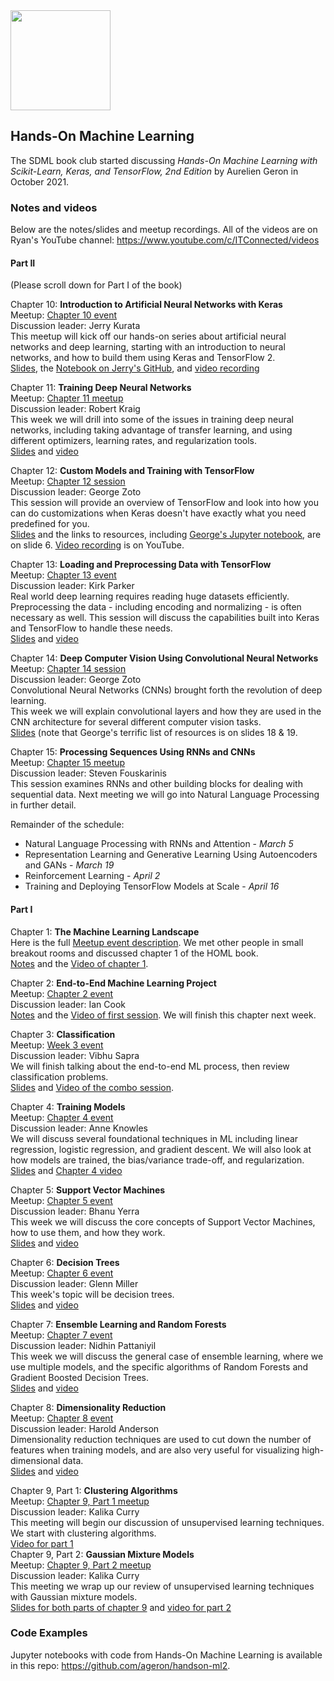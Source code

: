 <img src="https://github.com/SanDiegoMachineLearning/bookclub/blob/master/images/homl_geron.jpg?raw=true" width="160">

## Hands-On Machine Learning

The SDML book club started discussing *Hands-On Machine Learning with Scikit-Learn, Keras, and TensorFlow, 2nd Edition* 
by Aurelien Geron in October 2021. 

### Notes and videos
Below are the notes/slides and meetup recordings.  All of the videos are on Ryan's YouTube channel:  https://www.youtube.com/c/ITConnected/videos

#### Part II
(Please scroll down for Part I of the book)

Chapter 10:  **Introduction to Artificial Neural Networks with Keras** \
Meetup:  [Chapter 10 event](https://www.meetup.com/San-Diego-Machine-Learning/events/282852047/) \
Discussion leader:  Jerry Kurata \
This meetup will kick off our hands-on series about artificial neural networks and deep learning,
starting with an introduction to neural networks, and how to build them using Keras and TensorFlow 2. \
[Slides](./homl/Chapter-10-Intro-to-ANN-with-Keras.pdf), the [Notebook on Jerry's GitHub](https://github.com/JerryKurata/SanDiego-ML/blob/main/Hands_on_ML_Chapter_10.ipynb), 
and [video recording](https://youtu.be/OzD5so-wGqg)

Chapter 11:  **Training Deep Neural Networks** \
Meetup:  [Chapter 11 meetup](https://www.meetup.com/San-Diego-Machine-Learning/events/283147814/) \
Discussion leader:  Robert Kraig \
This week we will drill into some of the issues in training deep neural networks, including taking advantage of transfer learning, and using different optimizers, learning rates, and regularization tools. \
[Slides](./homl/geron_chapter11_220115.pdf) and [video](https://youtu.be/lHF8ff-jvdM)

Chapter 12:  **Custom Models and Training with TensorFlow** \
Meetup:  [Chapter 12 session](https://www.meetup.com/San-Diego-Machine-Learning/events/283296968) \
Discussion leader:  George Zoto \
This session will provide an overview of TensorFlow and look into how you can do customizations when Keras doesn't have exactly what you need predefined for you. \
[Slides](./homl/Custom%20Models%20and%20Training%20with%20TensorFlow.pdf) and the links to resources, including [George's Jupyter notebook](https://colab.research.google.com/drive/1BXxiVvbybLgzi89SpKGtiZwPCmVQJ-DI?usp=sharing), are on slide 6.  [Video recording](https://youtu.be/z4RiEEw2NaU) is on YouTube.

Chapter 13:  **Loading and Preprocessing Data with TensorFlow** \
Meetup:  [Chapter 13 event](https://www.meetup.com/San-Diego-Machine-Learning/events/283432190/) \
Discussion leader:  Kirk Parker \
Real world deep learning requires reading huge datasets efficiently. Preprocessing the data - including encoding and normalizing - is often necessary as well.
This session will discuss the capabilities built into Keras and TensorFlow to handle these needs. \
[Slides](./homl/13.%20Loading%20and%20Preprocessing%20Data%20with%20TensorFlow.pdf) and [video](https://youtu.be/fN1l07ayiyQ)

Chapter 14:  **Deep Computer Vision Using Convolutional Neural Networks** \
Meetup:  [Chapter 14 session](https://www.meetup.com/San-Diego-Machine-Learning/events/283581229/) \
Discussion leader:  George Zoto \
Convolutional Neural Networks (CNNs) brought forth the revolution of deep learning.  
This week we will explain convolutional layers and how they are used in the CNN architecture for several different computer vision tasks. \
[Slides](./homl/Deep%20Computer%20Vision%20Using%20Convolutional%20Neural%20Networks.pdf) (note that George's terrific list of resources is on slides 18 & 19.

Chapter 15:  **Processing Sequences Using RNNs and CNNs** \
Meetup:  [Chapter 15 meetup](https://www.meetup.com/San-Diego-Machine-Learning/events/283788541/) \
Discussion leader:  Steven Fouskarinis \
This session examines RNNs and other building blocks for dealing with sequential data. 
Next meeting we will go into Natural Language Processing in further detail.

Remainder of the schedule:
* Natural Language Processing with RNNs and Attention - *March 5*
* Representation Learning and Generative Learning Using Autoencoders and GANs - *March 19*
* Reinforcement Learning - *April 2*
* Training and Deploying TensorFlow Models at Scale - *April 16*


#### Part I

Chapter 1:  **The Machine Learning Landscape** \
Here is the full [Meetup event description](https://www.meetup.com/San-Diego-Machine-Learning/events/280580801/). 
We met other people in small breakout rooms and discussed chapter 1 of the HOML book. \
[Notes](https://docs.google.com/document/d/1YauZ7W1Q2TemzErmd9faLi11s4jdneRBjhf_ioJG_iM/edit?usp=sharing) and the [Video of chapter 1](https://youtu.be/-ou7shMJFws).

Chapter 2:  **End-to-End Machine Learning Project** \
Meetup:  [Chapter 2 event](https://www.meetup.com/San-Diego-Machine-Learning/events/281328667/) \
Discussion leader:  Ian Cook \
[Notes](./homl/Ch2.pdf) and the [Video of first session](https://youtu.be/Sg-TtgEFEQg).  We will finish this chapter next week.

Chapter 3:  **Classification** \
Meetup:  [Week 3 event](https://www.meetup.com/San-Diego-Machine-Learning/events/281476737/) \
Discussion leader:  Vibhu Sapra \
We will finish talking about the end-to-end ML process, then review classification problems. \
[Slides](./homl/Hands-On%20Machine%20Learning%20MNIST%20+%20Classification.pdf) and [Video of the combo session](https://youtu.be/VTflLUkdpe8).

Chapter 4:  **Training Models** \
Meetup:  [Chapter 4 event](https://www.meetup.com/San-Diego-Machine-Learning/events/281616380) \
Discussion leader:  Anne Knowles \
We will discuss several foundational techniques in ML including linear regression, logistic regression, and gradient descent. 
We will also look at how models are trained, the bias/variance trade-off, and regularization. \
[Slides](./homl/SDML-GeronCh4Facilitate2021_.pdf) and [Chapter 4 video](https://youtu.be/Z9nqssVrXn0)

Chapter 5:  **Support Vector Machines** \
Meetup:  [Chapter 5 event](https://www.meetup.com/San-Diego-Machine-Learning/events/281763016/) \
Discussion leader:  Bhanu Yerra \
This week we will discuss the core concepts of Support Vector Machines, how to use them, and how they work. \
[Slides](./homl/SDML_BookClub_HOML_Ch5SVM_Presentation.pdf) and [video](https://youtu.be/F98v9k-NT1g)

Chapter 6:  **Decision Trees** \
Meetup:  [Chapter 6 event](https://www.meetup.com/San-Diego-Machine-Learning/events/281918774/) \
Discussion leader:  Glenn Miller \
This week's topic will be decision trees. \
[Slides](./homl/HOML.6.Decision%20Trees.pdf) and [video](https://youtu.be/fj6J6_tcOCs)

Chapter 7:  **Ensemble Learning and Random Forests** \
Meetup:  [Chapter 7 event](https://www.meetup.com/San-Diego-Machine-Learning/events/282072635/) \
Discussion leader:  Nidhin Pattaniyil \
This week we will discuss the general case of ensemble learning, where we use multiple models,
and the specific algorithms of Random Forests and Gradient Boosted Decision Trees. \
[Slides](./homl/Chapter%207.%20Ensemble%20Learning%20and%20Random%20Forests.pdf) and [video](https://youtu.be/O7EwcPmP4Dk)

Chapter 8:  **Dimensionality Reduction** \
Meetup:  [Chapter 8 event](https://www.meetup.com/San-Diego-Machine-Learning/events/282216890) \
Discussion leader:  Harold Anderson \
Dimensionality reduction techniques are used to cut down the number of features when training models, 
and are also very useful for visualizing high-dimensional data. \
[Slides](./homl/Dimensionality%20reduction.pdf) and [video](https://youtu.be/6Ai8G2Now0A)

Chapter 9, Part 1:  **Clustering Algorithms** \
Meetup:  [Chapter 9, Part 1 meetup](https://www.meetup.com/San-Diego-Machine-Learning/events/282496281/) \
Discussion leader:  Kalika Curry \
This meeting will begin our discussion of unsupervised learning techniques. We start with clustering algorithms. \
[Video for part 1](https://youtu.be/9Iqno057vwY) \
Chapter 9, Part 2:  **Gaussian Mixture Models** \
Meetup:  [Chapter 9, Part 2 meetup](https://www.meetup.com/San-Diego-Machine-Learning/events/282634931/) \
Discussion leader:  Kalika Curry \
This meeting we wrap up our review of unsupervised learning techniques with Gaussian mixture models. \
[Slides for both parts of chapter 9](./homl/HoML%20Chapter%209%20-%20Unsupervised%20Learning.pdf) and [video for part 2](https://youtu.be/mhDM-rlP6bQ)


### Code Examples
Jupyter notebooks with code from Hands-On Machine Learning is available in this repo:  https://github.com/ageron/handson-ml2.

<br>
<br>
